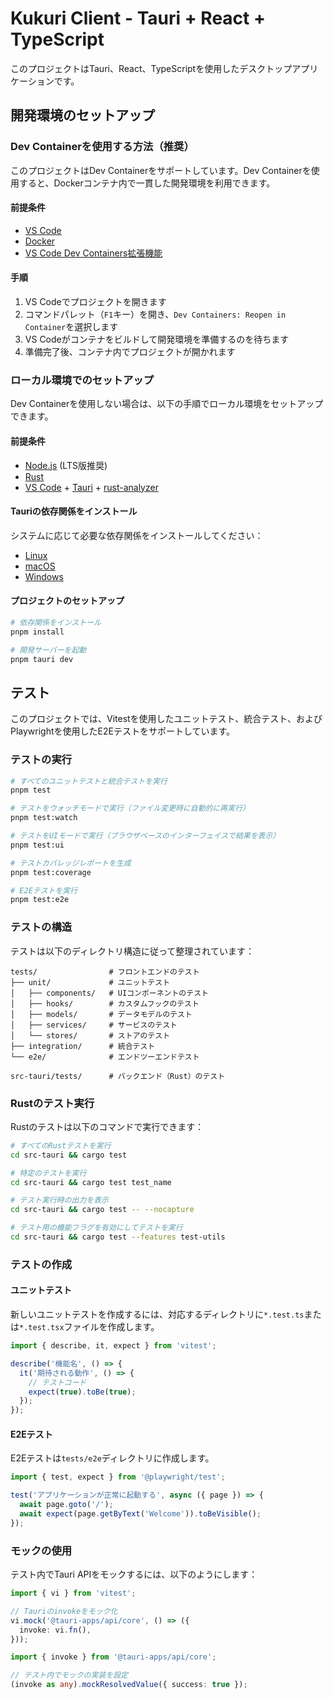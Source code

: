 # Kukuri Client - Tauri + React + TypeScript

このプロジェクトはTauri、React、TypeScriptを使用したデスクトップアプリケーションです。

## 開発環境のセットアップ

### Dev Containerを使用する方法（推奨）

このプロジェクトはDev Containerをサポートしています。Dev Containerを使用すると、Dockerコンテナ内で一貫した開発環境を利用できます。

#### 前提条件

- [VS Code](https://code.visualstudio.com/)
- [Docker](https://www.docker.com/products/docker-desktop/)
- [VS Code Dev Containers拡張機能](https://marketplace.visualstudio.com/items?itemName=ms-vscode-remote.remote-containers)

#### 手順

1. VS Codeでプロジェクトを開きます
2. コマンドパレット（`F1`キー）を開き、`Dev Containers: Reopen in Container`を選択します
3. VS Codeがコンテナをビルドして開発環境を準備するのを待ちます
4. 準備完了後、コンテナ内でプロジェクトが開かれます

### ローカル環境でのセットアップ

Dev Containerを使用しない場合は、以下の手順でローカル環境をセットアップできます。

#### 前提条件

- [Node.js](https://nodejs.org/) (LTS版推奨)
- [Rust](https://www.rust-lang.org/tools/install)
- [VS Code](https://code.visualstudio.com/) + [Tauri](https://marketplace.visualstudio.com/items?itemName=tauri-apps.tauri-vscode) + [rust-analyzer](https://marketplace.visualstudio.com/items?itemName=rust-lang.rust-analyzer)

#### Tauriの依存関係をインストール

システムに応じて必要な依存関係をインストールしてください：

- [Linux](https://tauri.app/v1/guides/getting-started/prerequisites#setting-up-linux)
- [macOS](https://tauri.app/v1/guides/getting-started/prerequisites#setting-up-macos)
- [Windows](https://tauri.app/v1/guides/getting-started/prerequisites#setting-up-windows)

#### プロジェクトのセットアップ

```bash
# 依存関係をインストール
pnpm install

# 開発サーバーを起動
pnpm tauri dev
```

## テスト

このプロジェクトでは、Vitestを使用したユニットテスト、統合テスト、およびPlaywrightを使用したE2Eテストをサポートしています。

### テストの実行

```bash
# すべてのユニットテストと統合テストを実行
pnpm test

# テストをウォッチモードで実行（ファイル変更時に自動的に再実行）
pnpm test:watch

# テストをUIモードで実行（ブラウザベースのインターフェイスで結果を表示）
pnpm test:ui

# テストカバレッジレポートを生成
pnpm test:coverage

# E2Eテストを実行
pnpm test:e2e
```

### テストの構造

テストは以下のディレクトリ構造に従って整理されています：

```
tests/                # フロントエンドのテスト
├── unit/             # ユニットテスト
│   ├── components/   # UIコンポーネントのテスト
│   ├── hooks/        # カスタムフックのテスト
│   ├── models/       # データモデルのテスト
│   ├── services/     # サービスのテスト
│   └── stores/       # ストアのテスト
├── integration/      # 統合テスト
└── e2e/              # エンドツーエンドテスト

src-tauri/tests/      # バックエンド（Rust）のテスト
```

### Rustのテスト実行

Rustのテストは以下のコマンドで実行できます：

```bash
# すべてのRustテストを実行
cd src-tauri && cargo test

# 特定のテストを実行
cd src-tauri && cargo test test_name

# テスト実行時の出力を表示
cd src-tauri && cargo test -- --nocapture

# テスト用の機能フラグを有効にしてテストを実行
cd src-tauri && cargo test --features test-utils
```

### テストの作成

#### ユニットテスト

新しいユニットテストを作成するには、対応するディレクトリに`*.test.ts`または`*.test.tsx`ファイルを作成します。

```typescript
import { describe, it, expect } from 'vitest';

describe('機能名', () => {
  it('期待される動作', () => {
    // テストコード
    expect(true).toBe(true);
  });
});
```

#### E2Eテスト

E2Eテストは`tests/e2e`ディレクトリに作成します。

```typescript
import { test, expect } from '@playwright/test';

test('アプリケーションが正常に起動する', async ({ page }) => {
  await page.goto('/');
  await expect(page.getByText('Welcome')).toBeVisible();
});
```

### モックの使用

テスト内でTauri APIをモックするには、以下のようにします：

```typescript
import { vi } from 'vitest';

// Tauriのinvokeをモック化
vi.mock('@tauri-apps/api/core', () => ({
  invoke: vi.fn(),
}));

import { invoke } from '@tauri-apps/api/core';

// テスト内でモックの実装を設定
(invoke as any).mockResolvedValue({ success: true });
```
